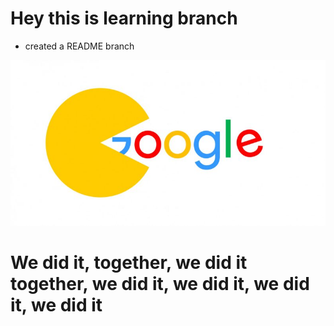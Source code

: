 # Hey this is learning branch
- created a README branch

![](pacman.jpg)

# We did it, together, we did it together, we did it, we did it, we did it, we did it